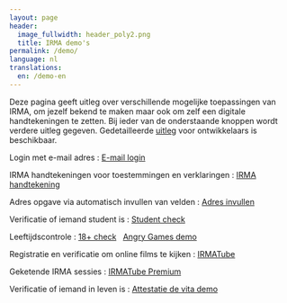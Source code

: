 ```yaml
---
layout: page
header:
  image_fullwidth: header_poly2.png
  title: IRMA demo's
permalink: /demo/
language: nl
translations:
  en: /demo-en
---
```


Deze pagina geeft uitleg over verschillende mogelijke toepassingen van
IRMA, om jezelf bekend te maken maar ook om zelf een digitale
handtekeningen te zetten.  Bij ieder van de onderstaande knoppen wordt
verdere uitleg gegeven. Gedetailleerde
[uitleg](https://creativecode.github.io/irma-made-easy/posts/putting-an-age-check-on-a-static-website-using-irma/)
voor ontwikkelaars is beschikbaar.



Login met e-mail adres
:   <a class="button" href="/demo/mail">E-mail login</a>

IRMA handtekeningen voor toestemmingen en verklaringen
:    <a class="button" href="/demo/ondertekenen">IRMA handtekening</a>

Adres opgave via automatisch invullen van velden
:    <a class="button"
href="/demo/adres">Adres invullen</a>

Verificatie of iemand student is
:    <a class="button"
href="/demo/student">Student check</a>

Leeftijdscontrole
:    <a class="button"
href="/demo/18plus">18+ check</a> &nbsp; <a class="button"
href="https://www.angrygames.nl/index.html">Angry Games demo</a>

Registratie en verificatie om online films te kijken
:    <a class="button"
href="/demo/irmaTube">IRMATube</a>

Geketende IRMA sessies
:    <a class="button"
href="/demo/irmaTubePremium">IRMATube Premium</a>

Verificatie of iemand in leven is
:    <a class="button"
href="/demo/attestatiedevita">Attestatie de vita demo</a>
